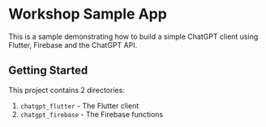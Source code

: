 # Workshop Sample App

This is a sample demonstrating how to build a simple ChatGPT client using Flutter, Firebase and the ChatGPT API.

## Getting Started

This project contains 2 directories:
1. `chatgpt_flutter` - The Flutter client
2. `chatgpt_firebase` - The Firebase functions

